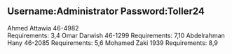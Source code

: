 Username:Administrator
Password:Toller24
-------------------
Ahmed Attawia 46-4982   
Requirements: 3,4
Omar Darwish 46-1299
Requirements: 7,10
Abdelrahman Hany 46-2085
Requirements: 5,6
Mohamed Zaki 1939
Requirements: 8,9
